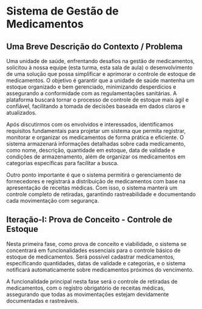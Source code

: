# Sistema de Gestão de Medicamentos

## Uma Breve Descrição do Contexto / Problema

Uma unidade de saúde, enfrentando desafios na gestão de medicamentos, solicitou à nossa equipe (esta turma, esta sala de aula) o desenvolvimento de uma solução que possa simplificar e aprimorar o controle de estoque de medicamentos. O objetivo é garantir que a unidade de saúde mantenha um estoque organizado e bem gerenciado, minimizando desperdícios e assegurando a conformidade com as regulamentações sanitárias. A plataforma buscará tornar o processo de controle de estoque mais ágil e confiável, facilitando a tomada de decisões baseada em dados claros e atualizados.

Após discutirmos com os envolvidos e interessados, identificamos requisitos fundamentais para projetar um sistema que permita registrar, monitorar e organizar os medicamentos de forma prática e eficiente. O sistema armazenará informações detalhadas sobre cada medicamento, como nome, descrição, quantidade em estoque, data de validade e condições de armazenamento, além de organizar os medicamentos em categorias específicas para facilitar a busca.

Outro ponto importante é que o sistema permitirá o gerenciamento de fornecedores e registrará a distribuição de medicamentos com base na apresentação de receitas médicas. Com isso, o sistema manterá um controle completo de retiradas, garantindo rastreabilidade e documentando cada movimentação com segurança.

## Iteração-I: Prova de Conceito - Controle de Estoque

Nesta primeira fase, como prova de conceito e viabilidade, o sistema se concentrará em funcionalidades essenciais para o controle básico de estoque de medicamentos. Será possível cadastrar medicamentos, especificando quantidades, datas de validade e categorias, e o sistema notificará automaticamente sobre medicamentos próximos do vencimento.

A funcionalidade principal nesta fase será o controle de retiradas de medicamentos, com o registro obrigatório de receitas médicas, assegurando que todas as movimentações estejam devidamente documentadas e rastreáveis.

